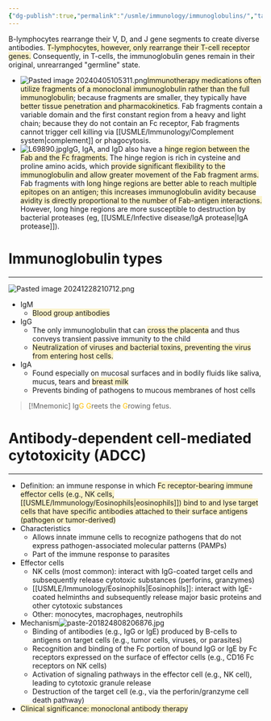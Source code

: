 ```yaml
---
{"dg-publish":true,"permalink":"/usmle/immunology/immunoglobulins/","tags":["t1"]}
---
```


B-lymphocytes rearrange their V, D, and J gene segments to create diverse antibodies. <span style="background:rgba(240, 200, 0, 0.2)">T-lymphocytes, however, only rearrange their T-cell receptor genes.</span> Consequently, in T-cells, the immunoglobulin genes remain in their original, unrearranged "germline" state.

- ![Pasted image 20240405105311.png](/img/user/appendix/Pasted%20image%2020240405105311.png)<span style="background:rgba(240, 200, 0, 0.2)">Immunotherapy medications often utilize fragments of a monoclonal immunoglobulin rather than the full immunoglobulin</span>; because fragments are smaller, they typically have <span style="background:rgba(240, 200, 0, 0.2)">better tissue penetration and pharmacokinetics</span>.  Fab fragments contain a variable domain and the first constant region from a heavy and light chain; because they do not contain an Fc receptor, Fab fragments cannot trigger cell killing via [[USMLE/Immunology/Complement system\|complement]] or phagocytosis.
- ![L69890.jpg](/img/user/appendix/L69890.jpg)IgG, IgA, and IgD also have a <span style="background:rgba(240, 200, 0, 0.2)">hinge region between the Fab and the Fc fragments.</span>  The hinge region is rich in cysteine and proline amino acids, which <span style="background:rgba(240, 200, 0, 0.2)">provide significant flexibility to the immunoglobulin and allow greater movement of the Fab fragment arms.</span>  Fab fragments with <span style="background:rgba(240, 200, 0, 0.2)">long hinge regions are better able to reach multiple epitopes on an antigen; this increases immunoglobulin avidity because avidity is directly proportional to the number of Fab-antigen interactions.</span>  However, long hinge regions are more susceptible to destruction by bacterial proteases (eg, [[USMLE/Infective disease/IgA protease\|IgA protease]]).
# Immunoglobulin types
---
![Pasted image 20241228210712.png](/img/user/appendix/Pasted%20image%2020241228210712.png)
- IgM
	- <span style="background:rgba(240, 200, 0, 0.2)">Blood group antibodies</span>
- IgG
	- The only immunoglobulin that can <span style="background:rgba(240, 200, 0, 0.2)">cross the placenta</span> and thus conveys transient passive immunity to the child
	- <span style="background:rgba(240, 200, 0, 0.2)">Neutralization of viruses and bacterial toxins, preventing the virus from entering host cells.</span>
- IgA
	- Found especially on mucosal surfaces and in bodily fluids like saliva, mucus, tears and <span style="background:rgba(240, 200, 0, 0.2)">breast milk </span>
	- Prevents binding of pathogens to mucous membranes of host cells

>[!Mnemonic] 
>Ig<font color="#ffc000">G G</font>reets the <font color="#ffc000">G</font>rowing fetus.

# Antibody-dependent cell-mediated cytotoxicity (ADCC)
---
- Definition: an immune response in which <span style="background:rgba(240, 200, 0, 0.2)">Fc receptor-bearing immune effector cells (e.g., NK cells, [[USMLE/Immunology/Eosinophils\|eosinophils]]) bind to and lyse target cells that have specific antibodies attached to their surface antigens (pathogen or tumor-derived)</span>
- Characteristics
	- Allows innate immune cells to recognize pathogens that do not express pathogen-associated molecular patterns (PAMPs)
	- Part of the immune response to parasites
- Effector cells
	- NK cells (most common): interact with IgG-coated target cells and subsequently release cytotoxic substances (perforins, granzymes) 
	- [[USMLE/Immunology/Eosinophils\|Eosinophils]]: interact with IgE-coated helminths and subsequently release major basic proteins and other cytotoxic substances
	- Other: monocytes, macrophages, neutrophils
- Mechanism![paste-201824808206876.jpg](/img/user/appendix/paste-201824808206876.jpg)
	- Binding of antibodies (e.g., IgG or IgE) produced by B-cells to antigens on target cells (e.g., tumor cells, viruses, or parasites)
	- Recognition and binding of the Fc portion of bound IgG or IgE by Fc receptors expressed on the surface of effector cells (e.g., CD16 Fc receptors on NK cells) 
	- Activation of signaling pathways in the effector cell (e.g., NK cell), leading to cytotoxic granule release
	- Destruction of the target cell (e.g., via the perforin/granzyme cell death pathway)
- <span style="background:rgba(240, 200, 0, 0.2)">Clinical significance: monoclonal antibody therapy</span>



